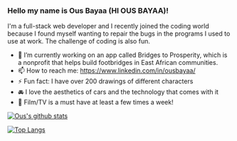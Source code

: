 ### Hello my name is Ous Bayaa (HI OUS BAYAA)!

I'm a full-stack web developer and I recently joined the coding world because I found myself wanting
to repair the bugs in the programs I used to use at work. The challenge of coding is also fun.

- 🔭 I’m currently working on an app called Bridges to Prosperity, which is a nonprofit that helps build footbridges in East African communities.
- 📫 How to reach me: https://www.linkedin.com/in/ousbayaa/
- ⚡ Fun fact: I have over 200 drawings of different characters
- 🚘 I love the aesthetics of cars and the technology that comes with it
- 🎥 Film/TV is a must have at least a few times a week!


[![Ous's github stats](https://github-readme-stats.vercel.app/api?username=ousbayaa)](https://github.com/ousbayaa/github-readme-stats)

[![Top Langs](https://github-readme-stats.vercel.app/api/top-langs/?username=ousbayaa)](https://github.com/ousbayaa/github-readme-stats)
